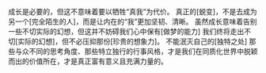 成长是必要的，但这不意味着要以牺牲“真我”为代价。 
真正的[蜕变]，不是去成为另一个[完全陌生的人]，而是让内在的“我”更加坚韧、清晰。 虽然成长意味着告别一些不切实际的幻想，但这并不妨碍我们心中保有[做梦的能力]
我们终将走出不切[实际的幻想]，但不必压抑那份[珍贵的想象力]。 
不能泯灭自己的[独特之处]
那些与众不同的思考角度、那些特立独行的行事风格，才是我们在同质化世界中脱颖而出的价值所在，才是真正富有意义且充满力量的。
